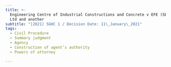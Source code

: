 ```yaml
---
title: >-
  Engineering Centre of Industrial Constructions and Concrete v EFE (SEA) Pte
  Ltd and another
subtitle: "[2021] SGHC 1 / Decision Date: 11\_January\_2021"
tags:
  - Civil Procedure
  - Summary judgment
  - Agency
  - Construction of agent’s authority
  - Powers of attorney

---
```

